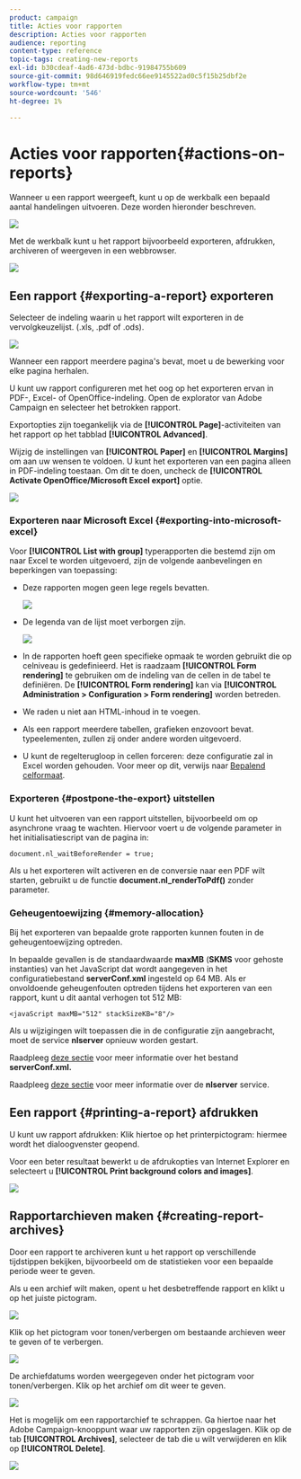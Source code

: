 ```yaml
---
product: campaign
title: Acties voor rapporten
description: Acties voor rapporten
audience: reporting
content-type: reference
topic-tags: creating-new-reports
exl-id: b30cdeaf-4ad6-473d-bdbc-91984755b609
source-git-commit: 98d646919fedc66ee9145522ad0c5f15b25dbf2e
workflow-type: tm+mt
source-wordcount: '546'
ht-degree: 1%

---
```


# Acties voor rapporten{#actions-on-reports}

Wanneer u een rapport weergeeft, kunt u op de werkbalk een bepaald aantal handelingen uitvoeren. Deze worden hieronder beschreven.

![](assets/s_ncs_advuser_report_wizard_2.png)

Met de werkbalk kunt u het rapport bijvoorbeeld exporteren, afdrukken, archiveren of weergeven in een webbrowser.

![](assets/s_ncs_advuser_report_wizard_04.png)

## Een rapport {#exporting-a-report} exporteren

Selecteer de indeling waarin u het rapport wilt exporteren in de vervolgkeuzelijst. (.xls, .pdf of .ods).

![](assets/s_ncs_advuser_report_wizard_06.png)

Wanneer een rapport meerdere pagina&#39;s bevat, moet u de bewerking voor elke pagina herhalen.

U kunt uw rapport configureren met het oog op het exporteren ervan in PDF-, Excel- of OpenOffice-indeling. Open de explorator van Adobe Campaign en selecteer het betrokken rapport.

Exportopties zijn toegankelijk via de **[!UICONTROL Page]**-activiteiten van het rapport op het tabblad **[!UICONTROL Advanced]**.

Wijzig de instellingen van **[!UICONTROL Paper]** en **[!UICONTROL Margins]** om aan uw wensen te voldoen. U kunt het exporteren van een pagina alleen in PDF-indeling toestaan. Om dit te doen, uncheck de **[!UICONTROL Activate OpenOffice/Microsoft Excel export]** optie.

![](assets/s_ncs_advuser_report_wizard_021.png)

### Exporteren naar Microsoft Excel {#exporting-into-microsoft-excel}

Voor **[!UICONTROL List with group]** typerapporten die bestemd zijn om naar Excel te worden uitgevoerd, zijn de volgende aanbevelingen en beperkingen van toepassing:

* Deze rapporten mogen geen lege regels bevatten.

   ![](assets/export_limitations_remove_empty_line.png)

* De legenda van de lijst moet verborgen zijn.

   ![](assets/export_limitations_hide_label.png)

* In de rapporten hoeft geen specifieke opmaak te worden gebruikt die op celniveau is gedefinieerd. Het is raadzaam **[!UICONTROL Form rendering]** te gebruiken om de indeling van de cellen in de tabel te definiëren. De **[!UICONTROL Form rendering]** kan via **[!UICONTROL Administration > Configuration > Form rendering]** worden betreden.
* We raden u niet aan HTML-inhoud in te voegen.
* Als een rapport meerdere tabellen, grafieken enzovoort bevat. typeelementen, zullen zij onder andere worden uitgevoerd.
* U kunt de regelterugloop in cellen forceren: deze configuratie zal in Excel worden gehouden. Voor meer op dit, verwijs naar [Bepalend celformaat](../../reporting/using/creating-a-table.md#defining-cell-format).

### Exporteren {#postpone-the-export} uitstellen

U kunt het uitvoeren van een rapport uitstellen, bijvoorbeeld om op asynchrone vraag te wachten. Hiervoor voert u de volgende parameter in het initialisatiescript van de pagina in:

```
document.nl_waitBeforeRender = true;
```

Als u het exporteren wilt activeren en de conversie naar een PDF wilt starten, gebruikt u de functie **document.nl_renderToPdf()** zonder parameter.

### Geheugentoewijzing {#memory-allocation}

Bij het exporteren van bepaalde grote rapporten kunnen fouten in de geheugentoewijzing optreden.

In bepaalde gevallen is de standaardwaarde **maxMB** (**SKMS** voor gehoste instanties) van het JavaScript dat wordt aangegeven in het configuratiebestand **serverConf.xml** ingesteld op 64 MB. Als er onvoldoende geheugenfouten optreden tijdens het exporteren van een rapport, kunt u dit aantal verhogen tot 512 MB:

```
<javaScript maxMB="512" stackSizeKB="8"/>
```

Als u wijzigingen wilt toepassen die in de configuratie zijn aangebracht, moet de service **nlserver** opnieuw worden gestart.

Raadpleeg [deze sectie](../../production/using/configuration-principle.md) voor meer informatie over het bestand **serverConf.xml.**

Raadpleeg [deze sectie](../../production/using/administration.md) voor meer informatie over de **nlserver** service.

## Een rapport {#printing-a-report} afdrukken

U kunt uw rapport afdrukken: Klik hiertoe op het printerpictogram: hiermee wordt het dialoogvenster geopend.

Voor een beter resultaat bewerkt u de afdrukopties van Internet Explorer en selecteert u **[!UICONTROL Print background colors and images]**.

![](assets/s_ncs_advuser_report_print_options.png)

## Rapportarchieven maken {#creating-report-archives}

Door een rapport te archiveren kunt u het rapport op verschillende tijdstippen bekijken, bijvoorbeeld om de statistieken voor een bepaalde periode weer te geven.

Als u een archief wilt maken, opent u het desbetreffende rapport en klikt u op het juiste pictogram.

![](assets/s_ncs_advuser_report_wizard_07.png)

Klik op het pictogram voor tonen/verbergen om bestaande archieven weer te geven of te verbergen.

![](assets/s_ncs_advuser_report_history_06.png)

De archiefdatums worden weergegeven onder het pictogram voor tonen/verbergen. Klik op het archief om dit weer te geven.

![](assets/s_ncs_advuser_report_history_04.png)

Het is mogelijk om een rapportarchief te schrappen. Ga hiertoe naar het Adobe Campaign-knooppunt waar uw rapporten zijn opgeslagen. Klik op de tab **[!UICONTROL Archives]**, selecteer de tab die u wilt verwijderen en klik op **[!UICONTROL Delete]**.

![](assets/s_ncs_advuser_report_history_01.png)
